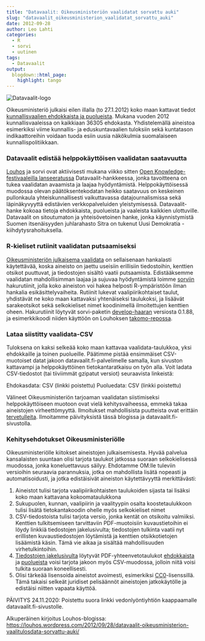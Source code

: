 ```yaml
---
title: "Datavaalit: Oikeusministeriön vaalidatat sorvattu auki"
slug: "datavaalit_oikeusministerion_vaalidatat_sorvattu_auki"
date: 2012-09-28
author: Leo Lahti
categories:
  - R
  - sorvi
  - uutinen
tags:
  - Datavaalit
output:
  blogdown::html_page:
    highlight: tango
---
```


![Datavaalit-logo](/images/datavaalit_logo_final_small.png#floatright)

Oikeusministeriö julkaisi eilen illalla (to 27.1.2012) koko maan kattavat tiedot [kunnallisvaalien ehdokkaista ja puolueista](http://192.49.229.35/K2012/s/ehd_listat/kokomaa.htm#ladattavat). Mukana vuoden 2012 kunnallisvaaleissa on kaikkiaan 36305 ehdokasta. Yhdistelemällä aineistoa esimerkiksi viime kunnallis- ja eduskuntavaalien tuloksiin sekä kuntatason indikaattoreihin voidaan tuoda esiin uusia näkökulmia suomalaiseen kunnallispolitiikkaan.

### Datavaalit edistää helppokäyttöisen vaalidatan saatavuutta

[Louhos](http://louhos.github.com/) ja sorvi ovat aktiivisesti mukana viikko sitten [Open Knowledge-festivaaleilla lanseeratussa](http://okfestival.org/datavaalit-data-elections-launch/) Datavaalit-hankkeessa, jonka tavoitteena on tukea vaalidatan avaamista ja laajaa hyödyntämistä. Helppokäyttöisessä muodossa olevan päätöksentekodatan heikko saatavuus on keskeinen pullonkaula yhteiskunnallisesti vaikuttavassa datajournalismissa sekä läpinäkyvyyttä edistävien verkkopalveluiden yleistymisessä. Datavaalit-hanke kokoaa tietoja ehdokkaista, puolueista ja vaaleista kaikkien ulottuville. Datavaalit on sitoutumaton ja yhteisövetoinen hanke, jonka käynnistymistä Suomen itsenäisyyden juhlarahasto Sitra on tukenut Uusi Demokratia -kiihdytysrahoituksella.

### R-kieliset rutiinit vaalidatan putsaamiseksi

[Oikeusministeriön julkaisema vaalidata](http://192.49.229.35/K2012/s/ehd_listat/kokomaa.htm#ladattavat) on sellaisenaan hankalasti käytettävää, koska aineisto on jaettu useisiin erillisiin tiedostoihin, kenttien otsikot puuttuvat, ja tiedostojen sisältö vaatii putsaamista. Edistääksemme vaalidatan mahdollisimman laajaa ja sujuvaa hyödyntämistä loimme [sorviin](http://louhos.github.com/sorvi) hakurutiinit, jolla koko aineiston voi hakea helposti R-ympäristöön ilman hankalia esikäsittelyvaiheita. Rutiinit lukevat vaalipiirikohtaiset taulut, yhdistävät ne koko maan kattavaksi yhtenäiseksi taulukoksi, ja lisäävät sarakeotsikot sekä selkokieliset nimet koodinimellä ilmoitettujen kenttien oheen. Hakurutiinit löytyvät sorvi-paketin [develop-haaran](https://github.com/louhos/sorvi/tree/develop) versiosta 0.1.88, ja esimerkkikoodi niiden käyttöön on Louhoksen [takomo-repossa](https://github.com/louhos/takomo/blob/master/datavaalit/election.results.R).

### Lataa siistitty vaalidata-CSV

Tuloksena on kaksi selkeää koko maan kattavaa vaalidata-taulukkoa, yksi ehdokkaille ja toinen puolueille. Päätimme pistää ensimmäiset CSV-muotoiset datat jakoon datavaalit.fi-palvelimelle samalla, kun sivuston kattavampi ja helppokäyttöinen tietokantaratkaisu on työn alla. Voit ladata CSV-tiedostot (tai tiiviimmät gzipatut versiot) seuraavista linkeistä:

Ehdokasdata: CSV (linkki poistettu)
Puoluedata: CSV (linkki poistettu)

Välineet Oikeusministeriön tarjoaman vaalidatan siistimiseksi helppokäyttöiseen muotoon ovat vielä kehitysvaiheessa, emmekä takaa aineistojen virheettömyyttä. Ilmoitukset mahdollisista puutteista ovat erittäin [tervetulleita](http://louhos.github.com/contact.html). Ilmoitamme päivityksistä tässä blogissa ja datavaalit.fi-sivustolla.

### Kehitysehdotukset Oikeusministeriölle

Oikeusministeriölle kiitokset aineistojen julkaisemisesta. Hyvää palvelua kansalaisten suuntaan olisi tarjota taulukot jatkossa suoraan selkokielisessä muodossa, jonka koneluettavuus säilyy. Ehdotamme OM:lle tuleviin versioihin seuraavia parannuksia, jotka on mahdollista lisätä nopeasti ja automatisoidusti, ja jotka edistäisivät aineiston käytettävyyttä merkittävästi:

1. Aineistot tulisi tarjota vaalipiirikohtaisten taulukoiden sijasta tai lisäksi koko maan kattavana kokoomataulukkona
2. Sukupuolen, kunnan, vaalipiirin ja vaalityypin osalta koostetaulukkoon tulisi lisätä tietokantakoodin ohelle myös selkokieliset nimet
3. CSV-tiedostoista tulisi tarjota versio, jonka kentät on otsikoitu valmiiksi. Kenttien tulkitsemiseen tarvittaviin PDF-muotoisiin kuvaustietoihin ei löydy linkkiä tiedostojen jakelusivulta; tiedostojen tulkinta vaatii nyt erillisten kuvaustiedostojen löytämistä ja kenttien otsikkotietojen lisäämistä käsin. Tämä vie aikaa ja sisältää mahdollisuuden virhetulkintoihin.
4. [Tiedostojen jakelusivulta](http://192.49.229.35/K2012/s/ehd_listat/kokomaa.htm#ladattavat) löytyvät PDF-yhteenvetotaulukot [ehdokkaista](http://192.49.229.35/K2012/s/ehd_listat/Ehdokastilasto.pdf) ja [puolueista](http://192.49.229.35/K2012/s/ehd_listat/Puoluetilasto.pdf) voisi tarjota jakoon myös CSV-muodossa, jolloin niitä voisi tulkita suoraan koneellisesti.
5. Olisi tärkeää lisensoida aineistot avoimesti, esimerkiksi [CC0](http://wiki.creativecommons.org/CC0_use_for_data)-lisenssillä. Tämä takaisi selkeät juridiset pelisäännöt aineistojen jatkokäytölle ja edistäisi niitten vapaata käyttöä.

PÄIVITYS 24.11.2020: Poistettu suora linkki vedonlyöntiyhtiön kaappaamalle datavaalit.fi-sivustolle.

Alkuperäinen kirjoitus Louhos-blogissa: https://louhos.wordpress.com/2012/09/28/datavaalit-oikeusministerion-vaalitulosdata-sorvattu-auki/
